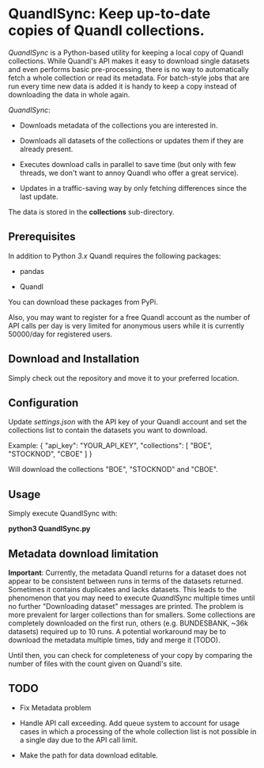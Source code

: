 # QuandlSync: Keep up-to-date copies of Quandl collections.

_QuandlSync_ is a Python-based utility for keeping a local copy of Quandl collections. 
While Quandl's API makes it easy to download single datasets and even performs basic pre-processing,
there is no way to automatically fetch a whole collection or read its metadata. For
batch-style jobs that are run every time new data is added it is handy to keep a copy instead of
downloading the data in whole again.

_QuandlSync_:

- Downloads metadata of the collections you are interested in.

- Downloads all datasets of the collections or updates them if they are already present.

- Executes download calls in parallel to save time (but only with few threads, we don't want
to annoy Quandl who offer a great service).

- Updates in a traffic-saving way by only fetching differences since the last update.

The data is stored in the __collections__ sub-directory. 

## Prerequisites 
In addition to Python _3.x_ Quandl requires the following packages:

- pandas

- Quandl

You can download these packages from PyPi.

Also, you may want to register for a free Quandl account as the number of API calls per day is
very limited for anonymous users while it is currently 50000/day for registered users.

## Download and Installation
Simply check out the repository and move it to your preferred location.

## Configuration
Update _settings.json_ with the API key of your Quandl account and set the collections list
to contain the datasets you want to download. 

Example:
{
    "api\_key": "YOUR\_API_KEY",
    "collections": [
        "BOE",
        "STOCKNOD",
        "CBOE"    ]
}

Will download the collections "BOE", "STOCKNOD" and "CBOE". 

## Usage
Simply execute QuandlSync with:

__python3 QuandlSync.py__

## Metadata download limitation
__Important__: Currently, the metadata Quandl returns for a dataset does not appear to be consistent
between runs in terms of the datasets returned. Sometimes it contains duplicates and lacks datasets.
This leads to the phenomenon that you may need to execute _QuandlSync_ multiple times until no further
"Downloading dataset" messages are printed. 
The problem is more prevalent for larger collections than for smallers. Some collections are completely
downloaded on the first run, others (e.g. BUNDESBANK, ~36k datasets) required up to 10 runs. A potential
workaround may be to download the metadata multiple times, tidy and merge it (TODO).

Until then, you can check for completeness of your copy by comparing the number of files with the
count given on Quandl's site.  

## TODO
- Fix Metadata problem

- Handle API call exceeding. Add queue system to account for usage cases in which a processing of the 
whole collection list is not possible in a single day due to the API call limit.

- Make the path for data download editable.
